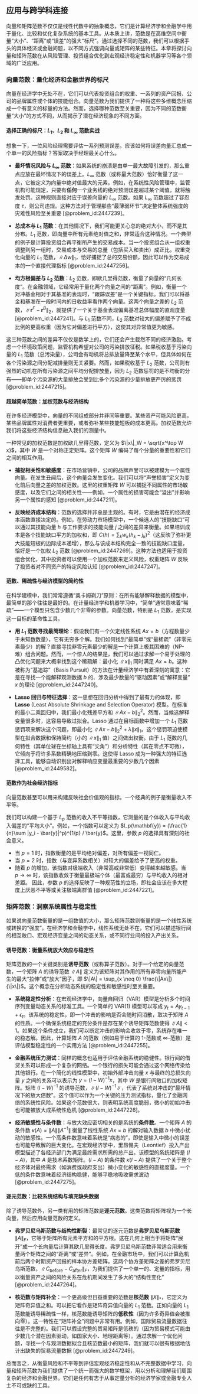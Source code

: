 ## 应用与跨学科连接

向量和矩阵范数不仅仅是线性代数中的抽象概念，它们是计算经济学和金融学中用于量化、比较和优化复杂系统的基本工具。从本质上讲，范数是在高维空间中衡量“大小”、“距离”或“误差”的强大“标尺”。通过选择不同的范数，我们可以根据手头的具体经济或金融问题，以不同方式强调向量或矩阵的某些特征。本章将探讨向量和矩阵范数在从风险管理、投资组合优化到宏观经济稳定性和机器学习等各个领域的广泛应用。

### 向量范数：量化经济和金融世界的标尺

向量在经济学中无处不在，它们可以代表投资组合的权重、一系列的资产回报、公司的品牌属性或个体的技能组合。向量范数为我们提供了一种将这些多维概念压缩成一个有意义的标量的方法。然而，选择哪种范数至关重要，因为不同的范数衡量“大小”的方式不同，从而揭示了潜在经济现象的不同方面。

#### 选择正确的标尺：$L_1$、$L_2$ 和 $L_\infty$ 范数实战

想象一下，一位风险经理需要评估一系列预测误差。应该如何将误差向量汇总成一个单一的风险指标？答案取决于经理最关心什么。

- **最坏情况风险与 $L_\infty$ 范数**：如果系统的崩溃是由单一最大故障引发的，那么重点应放在最坏情况下的误差上。$L_\infty$ 范数（或称最大范数）恰好衡量了这一点，它被定义为向量中绝对值最大的元素。例如，在系统性风险管理中，监管机构可能规定，只要有**任何**一个业务线的绝对预测误差超过某个阈值，就将触发处罚。这种规则直接对应于误差向量的 $L_\infty$ 范数。如果 $L_\infty$ 范数超过了容忍度 $\tau$，则公司违规。这种方法对于管理那些“最薄弱环节”决定整体系统强度的灾难性风险至关重要 [@problem_id:2447239]。

- **总成本与 $L_1$ 范数**：在其他情况下，我们可能更关心总的绝对大小，而不是其分布。$L_1$ 范数，即向量中所有元素绝对值之和，非常适合这种情况。一个典型的例子是计算投资组合再平衡所产生的交易成本。当一个投资组合从一组权重调整到另一组时，交易成本与交易的总量（包括买入和卖出）成正比。权重变化向量的 $L_1$ 范数，$\|\Delta w\|_1$，恰好捕捉了总的交易份额，因此可以作为交易成本的一个直接代理指标 [@problem_id:2447256]。

- **均方根偏差与 $L_2$ 范数**：$L_2$ 范数，即欧几里得范数，衡量了向量的“几何长度”。在金融领域，它经常用于量化两个向量之间的“距离”。例如，衡量一个对冲基金相对于其基准的表现时，“跟踪误差”是一个关键指标。我们可以将基金和基准在一段时间内的日收益率看作两个向量。这两个向量之差的 $L_2$ 范数，$\|\mathbf{r}^{F} - \mathbf{r}^{B}\|_{2}$，就提供了一个关于基金表现偏离基准总体幅度的直观度量 [@problem_id:2447241]。与 $L_1$ 范数不同，$L_2$ 范数对较大的偏差赋予了不成比例的更高权重（因为它对偏差进行平方），这使其对异常值更为敏感。

这三种范数之间的差异不仅仅是数学上的，它们还会产生截然不同的经济激励。考虑一个环境政策问题，监管机构希望对公司的污染排放征税。如果税收基于污染向量的 $L_1$ 范数（总污染量），公司会有动机将总排放量降至某个水平，但具体如何在各个污染源之间分配减排量则无关紧要。然而，如果税收基于 $L_2$ 范数，公司则有强烈的动机在所有污染源之间平均分配排放量，因为 $L_2$ 范数惩罚的是不均衡的分布——即单个污染源的大量排放会受到比多个污染源的少量排放更严厉的惩罚 [@problem_id:2447215]。

#### 超越简单范数：加权范数与经济结构

在许多经济模型中，向量的不同组成部分并非同等重要。某些资产可能风险更高，某些品牌属性对消费者更重要，或者弥补某些技能短板的成本更高。加权范数允许我们将这些经济结构信息融入我们的测量中。

一种常见的加权范数是加权欧几里得范数，定义为 $\|x\|_W = \sqrt{x^\top W x}$，其中 $W$ 是一个对称正定矩阵。这个矩阵 $W$ 编码了每个分量的重要性和它们之间的相互作用。

- **捕捉相关性和敏感度**：在市场营销中，公司的品牌声誉可以被建模为一个属性向量。在发生丑闻后，这个向量会发生变化。我们可以将“声誉损害”定义为变化前后向量之差的加权范数。这里的权重矩阵 $W$ 可以捕捉不同属性的市场敏感度，以及它们之间的相关性——例如，一个属性的损害可能会“溢出”并影响另一个属性的感知 [@problem_id:2447211]。

- **反映经济成本结构**：范数的选择并非总是主观的。有时，它是由潜在的经济成本函数直接决定的。例如，在劳动力市场模型中，一个候选人的“技能缺口”可以通过其技能向量 $h$ 与工作要求的技能向量 $j$ 之间的差异来衡量。如果培训成本是各个技能缺口平方的加权和，即 $C(h) = \sum_{k} w_k(h_k - j_k)^2$（这反映了弥补更大技能短板的边际成本递增），那么与该成本结构完全一致的技能缺口度量，恰好是一个加权 $L_2$ 范数 [@problem_id:2447269]。这种方法也适用于投资组合优化，其中投资者可以使用一个加权范数来定义风险，权重矩阵 $W$ 反映了投资者对不同资产的特定风险认知 [@problem_id:2447247]。

#### 范数、稀疏性与经济模型的简约性

在科学建模中，我们常常遵循“奥卡姆剃刀”原则：在所有能够解释数据的模型中，最简单的那个往往是最好的。在计量经济学和机器学习中，“简单”通常意味着“稀疏”——一个模型只包含少数几个非零的参数。向量范数，特别是 $L_1$ 范数，是实现这一目标的革命性工具。

- **用 $L_1$ 范数寻找最简理论**：假设我们有一个欠定线性系统 $Ax=b$（方程数量少于未知数数量），它有无穷多个解。我们如何找到“最简单”或“最稀疏”（非零元素最少）的解？直接寻找非零元素最少的解是一个计算上极其困难的（NP-难）组合问题。然而，一个惊人的结果是，我们可以通过求解一个易于处理的凸优化问题来大概率找到这个稀疏解：最小化 $\|x\|_1$ 同时满足 $Ax=b$。这种被称为“基追踪”（Basis Pursuit）的方法在计量经济学中有着深刻的寓意：它是在寻找一个能解释观测数据 $b$ 的、涉及最少数量的“驱动因素”或“解释变量” $x$ 的理论 [@problem_id:2447240]。

- **Lasso 回归与特征选择**：这一思想在回归分析中得到了最有力的体现，即 **Lasso** (Least Absolute Shrinkage and Selection Operator) 模型。在标准的最小二乘回归中，我们最小化残差平方和 $\|Ax-b\|_2^2$。然而，当候选解释变量很多时，这容易导致过拟合。Lasso 通过在目标函数中增加一个 $L_1$ 范数惩罚项来解决这个问题，即最小化 $\|Ax-b\|_2^2 + \lambda \|x\|_1$。这个惩罚项迫使模型在拟合数据和保持简约（小的 $\|x\|_1$ 值）之间做出权衡。由于 $L_1$ 范数的几何特性（其单位球在坐标轴上具有“尖角”）和分析特性（其在零点不可微），它倾向于将许多系数精确地压缩到零。这使得 Lasso 成为一种强大的特征选择工具，能够自动识别出对解释响应变量最重要的少数几个因素 [@problem_id:2449582]。

#### 范数作为社会经济指标

向量范数甚至可以用来构建反映社会价值观的指标。一个经典的例子是衡量收入不平等。

我们可以构建一个基于 $L_p$ 范数的收入不平等指数，它测量的是个体收入与平均收入偏差的“平均大小”。例如，一个指数可以定义为 $I_p(\mathbf{y}) = (\frac{1}{n}\sum |y_i - \bar{y}|^p)^{1/p} / \bar{y}$。这里，参数 $p$ 的选择具有深刻的社会意义。
- 当 $p=1$ 时，指数衡量的是平均绝对偏差，对所有偏差一视同仁。
- 当 $p=2$ 时，指数（与变异系数相关）对较大的偏差给予了更高的权重。
- 随着 $p$ 的增加，该指数对极端收入（非常高或非常低）变得越来越敏感。当 $p \to \infty$ 时，该指数收敛于衡量最极端个体（最富或最穷）与平均收入的相对差距。
因此，参数 $p$ 的选择反映了一种规范性的立场，即社会应该在多大程度上厌恶不平等或关注极端离群值 [@problem_id:2447221]。

### 矩阵范数：洞察系统属性与稳定性

如果说向量范数衡量的是一组数值的大小，那么矩阵范数则衡量的是一个线性系统或转换的“强度”。在经济学和金融学中，线性系统无处不在，它们可以描述银行间的相互敞口、宏观经济变量之间的动态关系，或不同行业间的投入产出关系。

#### 诱导范数：衡量系统放大效应与稳定性

矩阵范数的一个关键类别是**诱导范数**（或称算子范数）。对于一个给定的向量范数，一个矩阵 $A$ 的诱导范数 $\|A\|$ 定义为该矩阵对其作用的所有非零向量所能产生的最大“拉伸”或“放大”因子，即 $\|A\| = \sup_{x \neq 0} \frac{\|Ax\|}{\|x\|}$。这个概念在分析动态系统的稳定性和敏感性时至关重要。

- **系统稳定性分析**：在宏观经济学中，向量自回归（VAR）模型是分析多个时间序列变量动态关系的标准工具。一个简单的 VAR(1) 模型可以写成 $y_t = A y_{t-1} + \epsilon_t$。该系统的稳定性，即一个冲击的影响是否会随时间消散，取决于矩阵 $A$ 的性质。一个确保系统稳定的充分条件是存在某个诱导矩阵范数使得 $\|A\| < 1$。如果这个条件成立，我们可以断定冲击的影响会收敛于零，系统存在唯一的稳态解。因此，计算矩阵 $A$ 的范数（例如易于计算的 $1$-范数或 $\infty$-范数）是评估模型稳定性的一个实用方法 [@problem_id:2447255]。

- **金融系统压力测试**：同样的概念也适用于评估金融系统的稳健性。银行间的借贷关系可以形成一个复杂的网络。一个银行的损失可能会通过这个网络传染给其他银行。在一个简化的线性模型中，初始外部冲击向量 $x$ 与最终的总损失向量 $y$ 之间的关系可以表示为 $y = (I - W)^{-1} x$，其中 $W$ 是银行间敞口的加权矩阵。矩阵 $(I-W)^{-1}$ 的诱导范数，$\|(I-W)^{-1}\|$，代表了系统对冲击的“最坏情况下的放大倍数”。这个值可以作为一个关键的压力测试指标，量化了金融网络的系统性风险。如果这个范数很大，则表明系统高度脆弱，微小的初始冲击也可能被放大成系统性危机 [@problem_id:2447226]。

- **经济敏感性与条件数**：与放大效应密切相关的是系统的**条件数**。一个矩阵 $A$ 的条件数 $\kappa(A) = \|A\| \|A^{-1}\|$ 衡量了线性系统 $Ax=b$ 的解对输入数据 $b$ 中微小扰动的敏感性。一个高条件数意味着系统是“病态的”，即使是输入中微小的误差也可能导致解的巨大变化。在宏观经济学中，里昂惕夫（Leontief）投入产出模型描述了各经济部门为满足最终需求所需的总产出。该模型的系统矩阵是 $(I-A)$，其中 $A$ 是技术系数矩阵。$(I-A)$ 的条件数 $\kappa(I-A)$ 提供了一个关于整个经济体对最终需求（如消费或政府支出）微小变化的敏感性的直接度量。一个低的条件数意味着经济结构稳健，能够平稳地吸收需求波动 [@problem_id:2447275]。

#### 逐元范数：比较系统结构与填充缺失数据

除了诱导范数外，另一类有用的矩阵范数是**逐元范数**。这类范数将矩阵视为一个长向量，然后应用向量范数的定义。

- **弗罗贝尼乌斯范数与结构性断裂**：最常见的逐元范数是**弗罗贝尼乌斯范数** $\|A\|_F$，它等于矩阵所有元素平方和的平方根。这在几何上相当于将矩阵“展开”成一个长向量后计算其欧几里得长度。弗罗贝尼乌斯范数非常适合用来衡量两个矩阵之间的“距离”或“差异”。例如，在金融市场中，我们可以计算危机前后两个时期资产回报的样本协方差矩阵。这两个协方差矩阵之差的弗罗贝尼乌斯范数，$\|C_{\text{before}} - C_{\text{after}}\|_F$，为我们提供了一个单一的、定量的指标，用以衡量资产之间的风险关系在危机期间发生了多大的“结构性变化” [@problem_id:2447264]。

- **核范数与矩阵补全**：一个更高级但日益重要的范数是**核范数** $\|X\|_*$，它定义为矩阵奇异值之和。可以把它看作是矩阵奇异值向量的 $L_1$ 范数。正如向量的 $L_1$ 范数能诱导稀疏性一样，核范数能诱导矩阵的**低秩性**（因为许多奇异值会被推向零）。这一特性在“矩阵补全”问题中非常有用。例如，国际贸易流量数据往往是不完整的。我们可以假设完整的贸易矩阵是低秩的（因为贸易模式可能由少数几个潜在因素驱动，如国家大小、地理距离等）。通过求解一个优化问题，寻找一个与观测数据拟合且核范数最小的矩阵，我们就可以很有根据地估计出缺失的贸易流量数据 [@problem_id:2447249]。

总而言之，从衡量风险和不平等到评估宏观经济稳定性和从不完整数据中学习，向量和矩阵范数为我们提供了一个统一而强大的数学框架，用以分析和理解我们周围复杂的经济和金融世界。它们是任何有志于从事定量分析的经济学家或金融专业人士不可或缺的工具。
